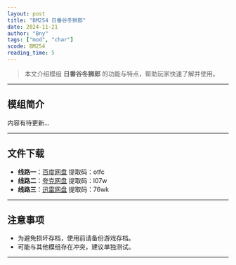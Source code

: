 ```yaml
---
layout: post
title: "BM254 日番谷冬狮郎"
date: 2024-11-21
author: "Bny"
tags: ["mod", "char"]
scode: BM254
reading_time: 5
---
```


> 本文介绍模组 **日番谷冬狮郎** 的功能与特点，帮助玩家快速了解并使用。

---

## 模组简介

内容有待更新...

---


## 文件下载
- **线路一**：[百度网盘](https://pan.baidu.com/s/1UVyiVDqRwq8-_a8G2dl8FA?pwd=otfc)  提取码：otfc  
- **线路二**：[夸克网盘](https://pan.quark.cn/s/4f6c23d9a6cd?pwd=l07w)  提取码：l07w  
- **线路三**：[迅雷网盘](https://pan.xunlei.com/s/VOCCbQiJQJ_cTl6Fsent-0EHA1?pwd=76wk)  提取码：76wk  

---

## 注意事项
- 为避免损坏存档，使用前请备份游戏存档。
- 可能与其他模组存在冲突，建议单独测试。

---

